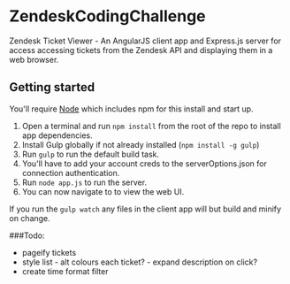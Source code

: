# ZendeskCodingChallenge
Zendesk Ticket Viewer - An AngularJS client app and Express.js server for access accessing tickets from the Zendesk API and displaying them in a web browser.

## Getting started
You'll require [Node][4] which includes npm for this install and start up.

1.	Open a terminal and run ```npm install``` from the root of the repo to install app dependencies.
2.	Install Gulp globally if not already installed (```npm install -g gulp```)
3.	Run ```gulp``` to run the default build task.
4.	You'll have to add your account creds to the serverOptions.json for connection authentication.
5.	Run ```node app.js``` to run the server.
6.	You can now navigate to [](http://localhost:8080/) to view the web UI.

If you run the ```gulp watch``` any files in the client app will but build and minify on change.

###Todo:

-	pageify tickets
-	style list
		-	alt colours each ticket?
		-	expand description on click?
-	create time format filter


[1]: https://git-scm.com/book/en/v2/Git-Basics-Getting-a-Git-Repository
[2]: https://nodejs.org/en/
[3]: https://github.com/gulpjs/gulp/blob/master/docs/getting-started.md
[4]: https://nodejs.org/en/download/
